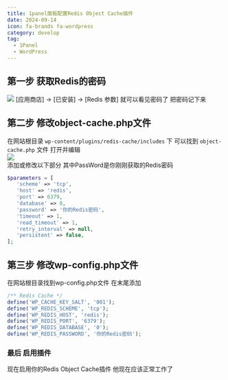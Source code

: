 ```yaml
---
title: 1panel面板配置Redis Object Cache插件
date: 2024-09-14
icon: fa-brands fa-wordpress
category: develop
tag:
  - 1Panel
  - WordPress
---
```


## 第一步 获取Redis的密码
![](https://files.pysio.online/Images/20241005215409.png)
[应用商店] -> [已安装] -> [Redis 参数] 就可以看见密码了 把密码记下来

## 第二步 修改object-cache.php文件
在网站根目录 ```wp-content/plugins/redis-cache/includes``` 下 可以找到 ```object-cache.php``` 文件 
打开并编辑  
![](https://files.pysio.online/Images/20241005215426.png)  
添加或修改以下部分 其中PassWord是你刚刚获取的Redis密码
```php
$parameters = [
   'scheme' => 'tcp',
   'host' => 'redis',
   'port' => 6379,
   'database' => 0,
   'password' => '你的Redis密码',
   'timeout' => 1,
   'read_timeout' => 1,
   'retry_interval' => null,
   'persistent' => false,
];
```

## 第三步 修改wp-config.php文件
在网站根目录找到wp-config.php文件 在末尾添加

```php
/** Redis Cache */
define('WP_CACHE_KEY_SALT', '001');
define('WP_REDIS_SCHEME', 'tcp');
define('WP_REDIS_HOST', 'redis');
define('WP_REDIS_PORT', '6379');
define('WP_REDIS_DATABASE', '0');
define('WP_REDIS_PASSWORD', '你的Redis密码');
```
### 最后 启用插件
现在启用你的Redis Object Cache插件 他现在应该正常工作了
